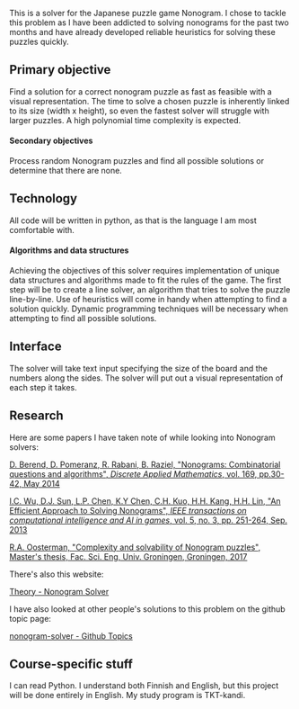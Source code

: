 This is a solver for the Japanese puzzle game Nonogram. I chose to tackle this problem as I have been addicted to solving nonograms for the past two months and have already developed reliable heuristics for solving these puzzles quickly.

## Primary objective
Find a solution for a correct nonogram puzzle as fast as feasible with a visual representation. The time to solve a chosen puzzle is inherently linked to its size (width x height), so even the fastest solver will struggle with larger puzzles. A high polynomial time complexity is expected.

#### Secondary objectives 
Process random Nonogram puzzles and find all possible solutions or determine that there are none.

## Technology
All code will be written in python, as that is the language I am most comfortable with.

#### Algorithms and data structures
Achieving the objectives of this solver requires implementation of unique data structures and algorithms made to fit the rules of the game. The first step will be to create a line solver, an algorithm that tries to solve the puzzle line-by-line. Use of heuristics will come in handy when attempting to find a solution quickly. Dynamic programming techniques will be necessary when attempting to find all possible solutions.

## Interface
The solver will take text input specifying the size of the board and the numbers along the sides. The solver will put out a visual representation of each step it takes.

## Research
Here are some papers I have taken note of while looking into Nonogram solvers:

[D. Berend, D. Pomeranz, R. Rabani, B. Raziel, "Nonograms: Combinatorial questions and algorithms", _Discrete Applied Mathematics_, vol. 169, pp.30-42, May 2014](https://www.sciencedirect.com/science/article/pii/S0166218X14000080)

[I.C. Wu, D.J. Sun, L.P. Chen, K.Y Chen, C.H. Kuo, H.H. Kang, H.H. Lin, "An Efficient Approach to Solving Nonograms", _IEEE transactions on computational intelligence and AI in games_, vol. 5, no. 3, pp. 251-264, Sep. 2013](https://ir.nctu.edu.tw/bitstream/11536/22772/1/000324586300005.pdf)

[R.A. Oosterman, "Complexity and solvability of Nonogram puzzles", Master's thesis, Fac. Sci. Eng, Univ. Groningen, Groningen, 2017](https://fse.studenttheses.ub.rug.nl/15287/1/Master_Educatie_2017_RAOosterman.pdf)

There's also this website:

[Theory - Nonogram Solver](https://ssjools.hopto.org/nonogram/theory#ambiprobs)

I have also looked at other people's solutions to this problem on the github topic page:

[nonogram-solver - Github Topics](https://github.com/topics/nonogram-solver)

## Course-specific stuff
I can read Python. I understand both Finnish and English, but this project will be done entirely in English. My study program is TKT-kandi.

